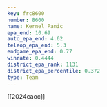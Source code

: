 ```yaml
---
key: frc8600
number: 8600
name: Kernel Panic
epa_end: 10.69
auto_epa_end: 4.62
teleop_epa_end: 5.3
endgame_epa_end: 0.77
winrate: 0.4444
district_epa_rank: 1131
district_epa_percentile: 0.372
type: Team
---
```

[[2024caoc]]
